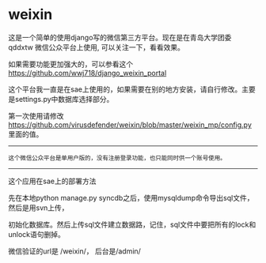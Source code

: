 weixin
======
这是一个简单的使用django写的微信第三方平台。现在是在青岛大学团委 qddxtw 微信公众平台上使用, 可以关注一下，看看效果。

如果需要功能更加强大的，可以参看这个 https://github.com/wwj718/django_weixin_portal

这个平台我一直是在sae上使用的，如果需要在别的地方安装，请自行修改。主要是settings.py中数据库选择部分。

第一次使用请修改  https://github.com/virusdefender/weixin/blob/master/weixin_mp/config.py  里面的值。

----
    这个微信公众平台是单用户版的，没有注册登录功能，也只能同时供一个账号使用。
----
这个应用在sae上的部署方法

先在本地python manage.py syncdb之后，使用mysqldump命令导出sql文件，然后是用svn上传，

初始化数据库。然后上传sql文件建立数据路，记住，sql文件中要把所有的lock和unlock语句删掉。

微信验证的url是 /weixin/， 后台是/admin/
